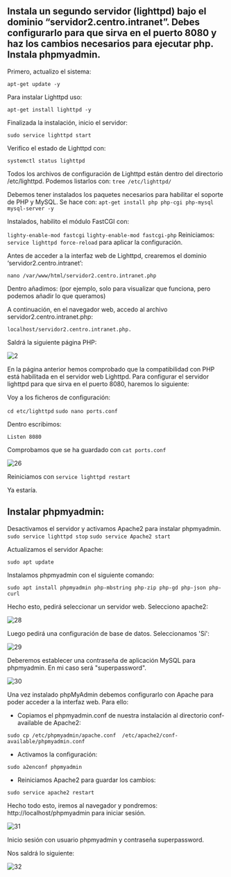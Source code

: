 <h2>Instala un segundo servidor (lighttpd) bajo el dominio “servidor2.centro.intranet”. Debes configurarlo para que sirva en el puerto 8080 y haz los cambios necesarios para ejecutar php. Instala phpmyadmin.
</h2>

Primero, actualizo el sistema:

```apt-get update -y```

Para instalar Lighttpd uso:

```apt-get install lighttpd -y```

Finalizada la instalación, inicio el servidor: 

```sudo service lighttpd start```

Verifico el estado de Lighttpd con: 

```systemctl status lighttpd```

Todos los archivos de configuración de Lighttpd están dentro del directorio /etc/lighttpd. Podemos listarlos con: ```tree /etc/lighttpd/```

Debemos tener instalados los paquetes necesarios para habilitar el soporte de PHP y MySQL.  Se hace con: ```apt-get install php php-cgi php-mysql mysql-server -y```

Instalados, habilito el módulo FastCGI con:

```lighty-enable-mod fastcgi```
```lighty-enable-mod fastcgi-php```
Reiniciamos: 
```service lighttpd force-reload``` para aplicar la configuración.

Antes de acceder a la interfaz web de Lighttpd, crearemos el dominio ‘servidor2.centro.intranet’: 

```nano /var/www/html/servidor2.centro.intranet.php```

Dentro añadimos: <?php phpinfo(); ?> (por ejemplo, solo para visualizar que funciona, pero podemos añadir lo que queramos)

A continuación, en el navegador web, accedo al archivo servidor2.centro.intranet.php: 

```localhost/servidor2.centro.intranet.php. ```

Saldrá la siguiente página PHP:

![2](IMAGENES/fot.png)

En la página anterior hemos comprobado que la compatibilidad con PHP está habilitada en el servidor web Lighttpd.
Para configurar el servidor lighttpd para que sirva en el puerto 8080, haremos lo siguiente:

Voy a los ficheros de configuración:

```cd etc/lighttpd```
```sudo nano ports.conf```

Dentro escribimos: 

```Listen 8080```

Comprobamos que se ha guardado con ```cat ports.conf```

![26](IMAGENES/26.png)

Reiniciamos con ```service lighttpd restart```

Ya estaría.


<h2>Instalar phpmyadmin: </h2>

Desactivamos el servidor y activamos Apache2 para instalar phpmyadmin.
```sudo service lighttpd stop```
```sudo service Apache2 start```

Actualizamos el servidor Apache:

```sudo apt update```

Instalamos phpmyadmin con el siguiente comando:

```sudo apt install phpmyadmin php-mbstring php-zip php-gd php-json php-curl```

Hecho esto, pedirá seleccionar un servidor web. Selecciono apache2:

![28](IMAGENES/28.PNG)

Luego pedirá una configuración de base de datos. Seleccionamos 'Sí':

![29](IMAGENES/29.PNG)

Deberemos establecer una contraseña de aplicación MySQL para phpmyadmin. En mi caso será "superpassword".

![30](IMAGENES/30.PNG)

Una vez instalado phpMyAdmin debemos configurarlo con Apache para poder acceder a la interfaz web. Para ello:


* Copiamos el phpmyadmin.conf de nuestra instalación al directorio conf-available de Apache2:

```sudo cp /etc/phpmyadmin/apache.conf  /etc/apache2/conf-available/phpmyadmin.conf```

* Activamos la configuración:

```sudo a2enconf phpmyadmin```

* Reiniciamos Apache2 para guardar los cambios:

```sudo service apache2 restart```

Hecho todo esto, iremos al navegador y pondremos: http://localhost/phpmyadmin para iniciar sesión.

![31](IMAGENES/31.PNG)

Inicio sesión con usuario phpmyadmin y contraseña superpassword. 

Nos saldrá lo siguiente:

![32](IMAGENES/32.PNG)
